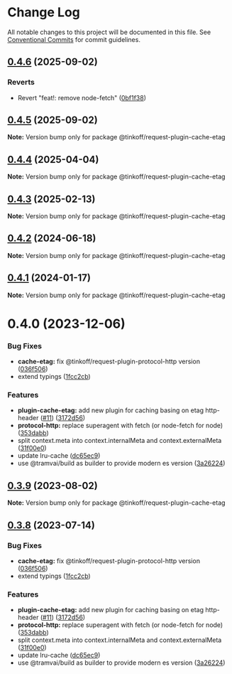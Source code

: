 # Change Log

All notable changes to this project will be documented in this file.
See [Conventional Commits](https://conventionalcommits.org) for commit guidelines.

## [0.4.6](https://github.com/tramvaijs/request/compare/@tinkoff/request-plugin-cache-etag@0.4.5...@tinkoff/request-plugin-cache-etag@0.4.6) (2025-09-02)


### Reverts

* Revert "feat!: remove node-fetch" ([0bf1f38](https://github.com/tramvaijs/request/commit/0bf1f38b55ed39ec3543c66c2df2d657e53df919))





## [0.4.5](https://github.com/tramvaijs/request/compare/@tinkoff/request-plugin-cache-etag@0.4.4...@tinkoff/request-plugin-cache-etag@0.4.5) (2025-09-02)

**Note:** Version bump only for package @tinkoff/request-plugin-cache-etag





## [0.4.4](https://github.com/tramvaijs/request/compare/@tinkoff/request-plugin-cache-etag@0.4.3...@tinkoff/request-plugin-cache-etag@0.4.4) (2025-04-04)

**Note:** Version bump only for package @tinkoff/request-plugin-cache-etag





## [0.4.3](https://github.com/tramvaijs/request/compare/@tinkoff/request-plugin-cache-etag@0.4.2...@tinkoff/request-plugin-cache-etag@0.4.3) (2025-02-13)

**Note:** Version bump only for package @tinkoff/request-plugin-cache-etag





## [0.4.2](https://github.com/tramvaijs/request/compare/@tinkoff/request-plugin-cache-etag@0.4.1...@tinkoff/request-plugin-cache-etag@0.4.2) (2024-06-18)

**Note:** Version bump only for package @tinkoff/request-plugin-cache-etag





## [0.4.1](https://github.com/tramvaijs/request/compare/@tinkoff/request-plugin-cache-etag@0.4.0...@tinkoff/request-plugin-cache-etag@0.4.1) (2024-01-17)

**Note:** Version bump only for package @tinkoff/request-plugin-cache-etag





# 0.4.0 (2023-12-06)


### Bug Fixes

* **cache-etag:** fix @tinkoff/request-plugin-protocol-http version ([036f506](https://github.com/tramvaijs/request/commit/036f506d9c5948aa89091a9034e9ba1575957187))
* extend typings ([1fcc2cb](https://github.com/tramvaijs/request/commit/1fcc2cb32597b10d788de36303507e385042fc96))


### Features

* **plugin-cache-etag:** add new plugin for caching basing on etag http-header ([#11](https://github.com/tramvaijs/request/issues/11)) ([3172d56](https://github.com/tramvaijs/request/commit/3172d56f9d36c8999d8984a004e8567d7d02cf6c))
* **protocol-http:** replace superagent with fetch (or node-fetch for node) ([353dabb](https://github.com/tramvaijs/request/commit/353dabbffebe18060f62ff2527353137e4b63a8f))
* split context.meta into context.internalMeta and context.externalMeta ([31f00e0](https://github.com/tramvaijs/request/commit/31f00e0ae14767f213a67eb2df349c9f75adcfe7))
* update lru-cache ([dc65ec9](https://github.com/tramvaijs/request/commit/dc65ec92fb185b0100d5a87f4aecadc39f2a9cd5))
* use @tramvai/build as builder to provide modern es version ([3a26224](https://github.com/tramvaijs/request/commit/3a26224221d4fc073938cf32c2f147515620c28e))





## [0.3.9](https://github.com/Tinkoff/tinkoff-request/compare/@tinkoff/request-plugin-cache-etag@0.3.8...@tinkoff/request-plugin-cache-etag@0.3.9) (2023-08-02)

**Note:** Version bump only for package @tinkoff/request-plugin-cache-etag





## [0.3.8](https://github.com/Tinkoff/tinkoff-request/compare/@tinkoff/request-plugin-cache-etag@0.3.8...@tinkoff/request-plugin-cache-etag@0.3.8) (2023-07-14)


### Bug Fixes

* **cache-etag:** fix @tinkoff/request-plugin-protocol-http version ([036f506](https://github.com/Tinkoff/tinkoff-request/commit/036f506d9c5948aa89091a9034e9ba1575957187))
* extend typings ([1fcc2cb](https://github.com/Tinkoff/tinkoff-request/commit/1fcc2cb32597b10d788de36303507e385042fc96))


### Features

* **plugin-cache-etag:** add new plugin for caching basing on etag http-header ([#11](https://github.com/Tinkoff/tinkoff-request/issues/11)) ([3172d56](https://github.com/Tinkoff/tinkoff-request/commit/3172d56f9d36c8999d8984a004e8567d7d02cf6c))
* **protocol-http:** replace superagent with fetch (or node-fetch for node) ([353dabb](https://github.com/Tinkoff/tinkoff-request/commit/353dabbffebe18060f62ff2527353137e4b63a8f))
* split context.meta into context.internalMeta and context.externalMeta ([31f00e0](https://github.com/Tinkoff/tinkoff-request/commit/31f00e0ae14767f213a67eb2df349c9f75adcfe7))
* update lru-cache ([dc65ec9](https://github.com/Tinkoff/tinkoff-request/commit/dc65ec92fb185b0100d5a87f4aecadc39f2a9cd5))
* use @tramvai/build as builder to provide modern es version ([3a26224](https://github.com/Tinkoff/tinkoff-request/commit/3a26224221d4fc073938cf32c2f147515620c28e))

